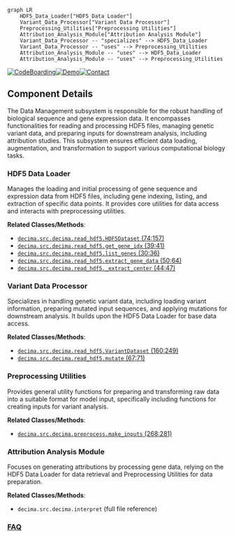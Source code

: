 ```mermaid
graph LR
    HDF5_Data_Loader["HDF5 Data Loader"]
    Variant_Data_Processor["Variant Data Processor"]
    Preprocessing_Utilities["Preprocessing Utilities"]
    Attribution_Analysis_Module["Attribution Analysis Module"]
    Variant_Data_Processor -- "specializes" --> HDF5_Data_Loader
    Variant_Data_Processor -- "uses" --> Preprocessing_Utilities
    Attribution_Analysis_Module -- "uses" --> HDF5_Data_Loader
    Attribution_Analysis_Module -- "uses" --> Preprocessing_Utilities
```
[![CodeBoarding](https://img.shields.io/badge/Generated%20by-CodeBoarding-9cf?style=flat-square)](https://github.com/CodeBoarding/CodeBoarding)[![Demo](https://img.shields.io/badge/Try%20our-Demo-blue?style=flat-square)](https://www.codeboarding.org/demo)[![Contact](https://img.shields.io/badge/Contact%20us%20-%20contact@codeboarding.org-lightgrey?style=flat-square)](mailto:contact@codeboarding.org)

## Component Details

The Data Management subsystem is responsible for the robust handling of biological sequence and gene expression data. It encompasses functionalities for reading and processing HDF5 files, managing genetic variant data, and preparing inputs for downstream analysis, including attribution studies. This subsystem ensures efficient data loading, augmentation, and transformation to support various computational biology tasks.

### HDF5 Data Loader
Manages the loading and initial processing of gene sequence and expression data from HDF5 files, including gene indexing, listing, and extraction of specific data points. It provides core utilities for data access and interacts with preprocessing utilities.


**Related Classes/Methods**:

- <a href="https://github.com/Genentech/decima/blob/master/src/decima/read_hdf5.py#L74-L157" target="_blank" rel="noopener noreferrer">`decima.src.decima.read_hdf5.HDF5Dataset` (74:157)</a>
- <a href="https://github.com/Genentech/decima/blob/master/src/decima/read_hdf5.py#L39-L41" target="_blank" rel="noopener noreferrer">`decima.src.decima.read_hdf5.get_gene_idx` (39:41)</a>
- <a href="https://github.com/Genentech/decima/blob/master/src/decima/read_hdf5.py#L30-L36" target="_blank" rel="noopener noreferrer">`decima.src.decima.read_hdf5.list_genes` (30:36)</a>
- <a href="https://github.com/Genentech/decima/blob/master/src/decima/read_hdf5.py#L50-L64" target="_blank" rel="noopener noreferrer">`decima.src.decima.read_hdf5.extract_gene_data` (50:64)</a>
- <a href="https://github.com/Genentech/decima/blob/master/src/decima/read_hdf5.py#L44-L47" target="_blank" rel="noopener noreferrer">`decima.src.decima.read_hdf5._extract_center` (44:47)</a>


### Variant Data Processor
Specializes in handling genetic variant data, including loading variant information, preparing mutated input sequences, and applying mutations for downstream analysis. It builds upon the HDF5 Data Loader for base data access.


**Related Classes/Methods**:

- <a href="https://github.com/Genentech/decima/blob/master/src/decima/read_hdf5.py#L160-L249" target="_blank" rel="noopener noreferrer">`decima.src.decima.read_hdf5.VariantDataset` (160:249)</a>
- <a href="https://github.com/Genentech/decima/blob/master/src/decima/read_hdf5.py#L67-L71" target="_blank" rel="noopener noreferrer">`decima.src.decima.read_hdf5.mutate` (67:71)</a>


### Preprocessing Utilities
Provides general utility functions for preparing and transforming raw data into a suitable format for model input, specifically including functions for creating inputs for variant analysis.


**Related Classes/Methods**:

- <a href="https://github.com/Genentech/decima/blob/master/src/decima/preprocess.py#L268-L281" target="_blank" rel="noopener noreferrer">`decima.src.decima.preprocess.make_inputs` (268:281)</a>


### Attribution Analysis Module
Focuses on generating attributions by processing gene data, relying on the HDF5 Data Loader for data retrieval and Preprocessing Utilities for data preparation.


**Related Classes/Methods**:

- `decima.src.decima.interpret` (full file reference)




### [FAQ](https://github.com/CodeBoarding/GeneratedOnBoardings/tree/main?tab=readme-ov-file#faq)